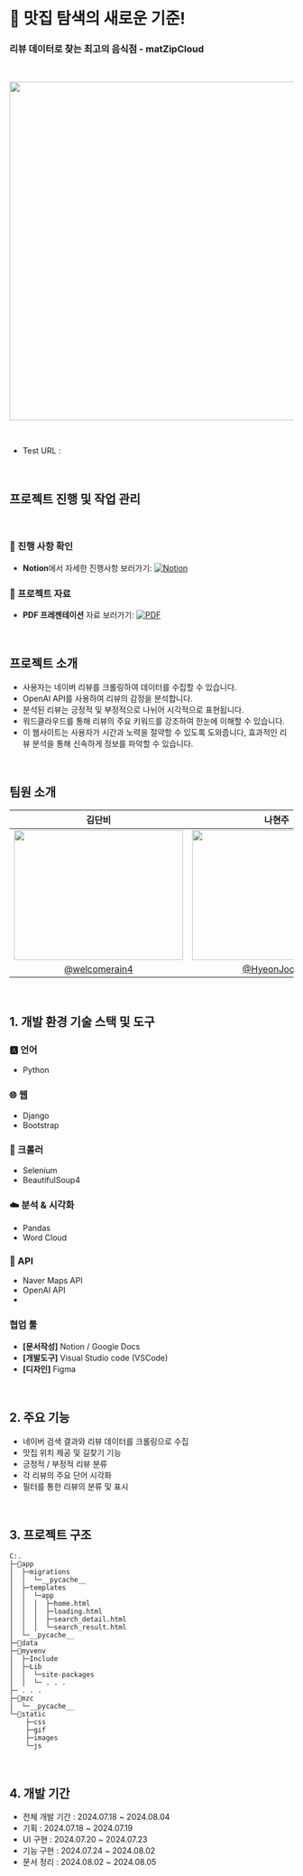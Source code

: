 # 📌 맛집 탐색의 새로운 기준! 
### 리뷰 데이터로 찾는 최고의 음식점 - matZipCloud

<br/>

<p align="center">
  <img src="https://github.com/user-attachments/assets/c24820eb-1b30-4446-988f-0d0d99ff5ab0" width="950" height="600">
</p>
<br/>

- Test URL :

<br/>

## 프로젝트 진행 및 작업 관리
<br/>

### 📌 진행 사항 확인

- **Notion**에서 자세한 진행사항 보러가기:
  [![Notion](https://img.shields.io/badge/Notion-000000?style=for-the-badge&logo=notion&logoColor=white)](https://welcomerain4.notion.site/MATZIP-CLOUD-46d439daf0154e1a8b957cec6135a87a)


### 📄 프로젝트 자료

- **PDF 프레젠테이션** 자료 보러가기:
  [![PDF](https://img.shields.io/badge/PDF%20Presentation-FF0000?style=for-the-badge&logo=pdf&logoColor=white)](https://file.notion.so/f/f/75f73b17-a95e-44bc-a6a8-223faefb4ec7/ad2e9ef1-72f6-4583-b167-c0e9d3cd118a/matZipCloud_pdf.pdf?table=block&id=93f99655-2ed0-470e-9ebc-1c7af3abb456&spaceId=75f73b17-a95e-44bc-a6a8-223faefb4ec7&expirationTimestamp=1723104000000&signature=iedJvZ8kz6aFvbpZ5VXpUOYVqfVpbEv4IdIw6Kitw5Y&downloadName=matZipCloud_pdf.pdf)

<br/>

## 프로젝트 소개
- 사용자는 네이버 리뷰를 크롤링하여 데이터를 수집할 수 있습니다.
- OpenAI API를 사용하여 리뷰의 감정을 분석합니다.
- 분석된 리뷰는 긍정적 및 부정적으로 나뉘어 시각적으로 표현됩니다.
- 워드클라우드를 통해 리뷰의 주요 키워드를 강조하여 한눈에 이해할 수 있습니다.
- 이 웹사이트는 사용자가 시간과 노력을 절약할 수 있도록 도와줍니다, 효과적인 리뷰 분석을 통해 신속하게 정보를 파악할 수 있습니다.

<br/>

## 팀원 소개

| 김단비 | 나현주 |
|:---:|:---:|
| <img src="https://github.com/user-attachments/assets/8f38c13b-0cb7-47ab-ae17-a8f3f7452de2" width="300" height="230"> | <img src="https://github.com/ArtifinityTeam/Artifinity-PhotoBoard-SpringBoot/assets/149933307/2c409a25-2858-456b-8d37-cc3635d27efe" width="300" height="230"> |
| [@welcomerain4](https://github.com/welcomerain4) | [@HyeonJooooo](https://github.com/HyeonJooooo) |

<br/>

## 1. 개발 환경 기술 스택 및 도구

### 🅰️ 언어
- Python

### 🌐 웹
- Django
- Bootstrap

### 🌱 크롤러
- Selenium
- BeautifulSoup4

### ☁️ 분석 & 시각화
- Pandas
- Word Cloud

### 🔎 API
- Naver Maps API
- OpenAI API
- 
### 협업 툴
- **[문서작성]** Notion / Google Docs
- **[개발도구]** Visual Studio code (VSCode)
- **[디자인]** Figma

<br/>

## 2. 주요 기능
- 네이버 검색 결과와 리뷰 데이터를 크롤링으로 수집
- 맛집 위치 제공 및 길찾기 기능
- 긍정적 / 부정적 리뷰 분류
- 각 리뷰의 주요 단어 시각화
- 필터를 통한 리뷰의 분류 및 표시

<br/>

## 3. 프로젝트 구조
```treebash
C:.
├─📂app
│  ├─migrations
│  │  └─__pycache__
│  ├─templates
│  │  └─app
│  │  │  ├─home.html
│  │  │  ├─loading.html
│  │  │  ├─search_detail.html
│  │  │  └─search_result.html
│  └─__pycache__
├─📂data
├─📂myvenv
│  ├─Include
│  ├─Lib
│  │  └─site-packages
│  │  └─ . . .
├─ . . .
├─📂mzc
│  └─__pycache__
└─📂static
    ├─css
    ├─gif
    ├─images
    └─js
```
<br/>

## 4. 개발 기간
- 전체 개발 기간 : 2024.07.18 ~ 2024.08.04
- 기획 : 2024.07.18 ~ 2024.07.19
- UI 구현 : 2024.07.20 ~ 2024.07.23
- 기능 구현 : 2024.07.24 ~ 2024.08.02
- 문서 정리 : 2024.08.02 ~ 2024.08.05

<br/>

